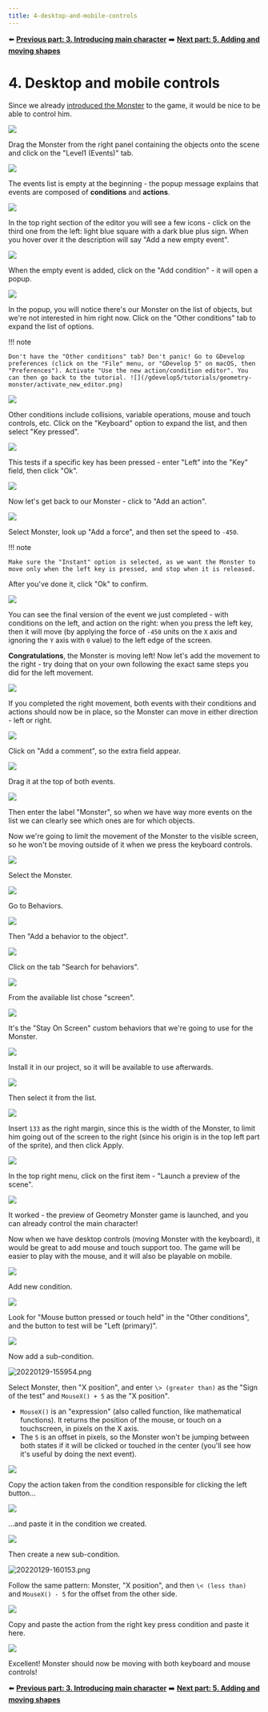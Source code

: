 ```yaml
---
title: 4-desktop-and-mobile-controls
---
```

⬅️ **[Previous part: 3. Introducing main character](/gdevelop5/tutorials/geometry-monster/3-introducing-main-character)** ➡️ **[Next part: 5. Adding and moving shapes](/gdevelop5/tutorials/geometry-monster/5-adding-and-moving-shapes)**

# 4. Desktop and mobile controls

Since we already [introduced the Monster](/gdevelop5/tutorials/geometry-monster/3-introducing-main-character) to the game, it would be nice to be able to control him.

![](/gdevelop5/tutorials/geometry-monster/28_5.png)

Drag the Monster from the right panel containing the objects onto the scene and click on the "Level1 (Events)" tab.

![](/gdevelop5/tutorials/geometry-monster/30.png)

The events list is empty at the beginning - the popup message explains that events are composed of **conditions** and **actions**.

![](/gdevelop5/tutorials/geometry-monster/31.png)

In the top right section of the editor you will see a few icons - click on the third one from the left: light blue square with a dark blue plus sign. When you hover over it the description will say "Add a new empty event".

![](/gdevelop5/tutorials/geometry-monster/32.png)

When the empty event is added, click on the "Add condition" - it will open a popup.

![](/gdevelop5/tutorials/geometry-monster/33.png)

In the popup, you will notice there's our Monster on the list of objects, but we're not interested in him right now. Click on the "Other conditions" tab to expand the list of options.

!!! note

    Don't have the "Other conditions" tab? Don't panic! Go to GDevelop preferences (click on the "File" menu, or "GDevelop 5" on macOS, then "Preferences"). Activate "Use the new action/condition editor". You can then go back to the tutorial. ![](/gdevelop5/tutorials/geometry-monster/activate_new_editor.png)

![](/gdevelop5/tutorials/geometry-monster/34.png)

Other conditions include collisions, variable operations, mouse and touch controls, etc. Click on the "Keyboard" option to expand the list, and then select "Key pressed".

![](/gdevelop5/tutorials/geometry-monster/35_5.png)

This tests if a specific key has been pressed - enter "Left" into the "Key" field, then click "Ok".

![](/gdevelop5/tutorials/geometry-monster/37.png)

Now let's get back to our Monster - click to "Add an action".

![](/gdevelop5/tutorials/geometry-monster/38.png)

Select Monster, look up "Add a force", and then set the speed to `-450`.

!!! note

    Make sure the "Instant" option is selected, as we want the Monster to move only when the left key is pressed, and stop when it is released.

After you've done it, click "Ok" to confirm.

![](/gdevelop5/tutorials/geometry-monster/45.png)

You can see the final version of the event we just completed - with conditions on the left, and action on the right: when you press the left key, then it will move (by applying the force of `-450` units on the `X` axis and ignoring the `Y` axis with `0` value) to the left edge of the screen.

**Congratulations**, the Monster is moving left! Now let's add the movement to the right - try doing that on your own following the exact same steps you did for the left movement.

![](/gdevelop5/tutorials/geometry-monster/51.png)

If you completed the right movement, both events with their conditions and actions should now be in place, so the Monster can move in either direction - left or right.

![](/gdevelop5/tutorials/geometry-monster/52.png)

Click on "Add a comment", so the extra field appear.

![](/gdevelop5/tutorials/geometry-monster/53.png)

Drag it at the top of both events.

![](/gdevelop5/tutorials/geometry-monster/54.png)

Then enter the label "Monster", so when we have way more events on the list we can clearly see which ones are for which objects.

Now we're going to limit the movement of the Monster to the visible screen, so he won't be moving outside of it when we press the keyboard controls.

![](/gdevelop5/tutorials/geometry-monster/54_1.png)

Select the Monster.

![](/gdevelop5/tutorials/geometry-monster/54_2.png)

Go to Behaviors.

![](/gdevelop5/tutorials/geometry-monster/54_3.png)

Then "Add a behavior to the object".

![](/gdevelop5/tutorials/geometry-monster/54_4.png)

Click on the tab "Search for behaviors".

![](/gdevelop5/tutorials/geometry-monster/54_5.png)

From the available list chose "screen".

![](/gdevelop5/tutorials/geometry-monster/54_6.png)

It's the "Stay On Screen" custom behaviors that we're going to use for the Monster.

![](/gdevelop5/tutorials/geometry-monster/54_7.png)

Install it in our project, so it will be available to use afterwards.

![](/gdevelop5/tutorials/geometry-monster/54_8.png)

Then select it from the list.

![](/gdevelop5/tutorials/geometry-monster/54_9.png)

Insert `133` as the right margin, since this is the width of the Monster, to limit him going out of the screen to the right (since his origin is in the top left part of the sprite), and then click Apply.

![](/gdevelop5/tutorials/geometry-monster/55.png)

In the top right menu, click on the first item - "Launch a preview of the scene".

![](/gdevelop5/tutorials/geometry-monster/56.png)

It worked - the preview of Geometry Monster game is launched, and you can already control the main character!

Now when we have desktop controls (moving Monster with the keyboard), it would be great to add mouse and touch support too. The game will be easier to play with the mouse, and it will also be playable on mobile.

![](/gdevelop5/tutorials/geometry-monster/56_1.png)

Add new condition.

![](/gdevelop5/tutorials/geometry-monster/56_2.png)

Look for "Mouse button pressed or touch held" in the "Other conditions", and the button to test will be "Left (primary)".

![](/gdevelop5/tutorials/geometry-monster/56_3.png)

Now add a sub-condition.

![20220129-155954.png](/gdevelop5/tutorials/geometry-monster/4-desktop-and-mobile-controls/pasted/20220129-155954.png)

Select Monster, then "X position", and enter `\> (greater than)` as the "Sign of the test" and `MouseX() + 5` as the "X position".

  * `MouseX()` is an "expression" (also called function, like mathematical functions). It returns the position of the mouse, or touch on a touchscreen, in pixels on the X axis.
  * The `5` is an offset in pixels, so the Monster won't be jumping between both states if it will be clicked or touched in the center (you'll see how it's useful by doing the next event).

![](/gdevelop5/tutorials/geometry-monster/56_5.png)

Copy the action taken from the condition responsible for clicking the left button...

![](/gdevelop5/tutorials/geometry-monster/56_6.png)

...and paste it in the condition we created.

![](/gdevelop5/tutorials/geometry-monster/56_7.png)

Then create a new sub-condition.

![20220129-160153.png](/gdevelop5/tutorials/geometry-monster/4-desktop-and-mobile-controls/pasted/20220129-160153.png)

Follow the same pattern: Monster, "X position", and then `\< (less than)` and `MouseX() - 5` for the offset from the other side.

![](/gdevelop5/tutorials/geometry-monster/56_9.png)

Copy and paste the action from the right key press condition and paste it here.

![](/gdevelop5/tutorials/geometry-monster/56_10.png)

Excellent! Monster should now be moving with both keyboard and mouse controls!

⬅️ **[Previous part: 3. Introducing main character](/gdevelop5/tutorials/geometry-monster/3-introducing-main-character)** ➡️ **[Next part: 5. Adding and moving shapes](/gdevelop5/tutorials/geometry-monster/5-adding-and-moving-shapes)**
